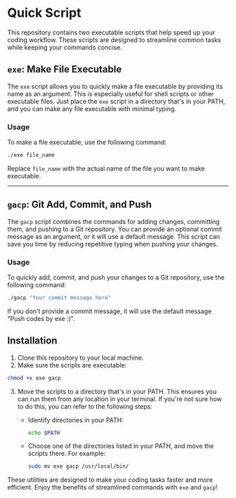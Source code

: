 # Quick Script

This repository contains two executable scripts that help speed up your coding workflow. These scripts are designed to streamline common tasks while keeping your commands concise.

## `exe`: Make File Executable

The `exe` script allows you to quickly make a file executable by providing its name as an argument. This is especially useful for shell scripts or other executable files. Just place the `exe` script in a directory that's in your PATH, and you can make any file executable with minimal typing.

### Usage

To make a file executable, use the following command:

```bash
./exe file_name
```

Replace `file_name` with the actual name of the file you want to make executable.

--------

## `gacp`: Git Add, Commit, and Push

The `gacp` script combines the commands for adding changes, committing them, and pushing to a Git repository. You can provide an optional commit message as an argument, or it will use a default message. This script can save you time by reducing repetitive typing when pushing your changes.

### Usage

To quickly add, commit, and push your changes to a Git repository, use the following command:

```bash
./gacp "Your commit message here"
```

If you don't provide a commit message, it will use the default message "Push codes by exe :)".

## Installation

1. Clone this repository to your local machine.
2. Make sure the scripts are executable:

```bash
chmod +x exe gacp
```

3. Move the scripts to a directory that's in your PATH. This ensures you can run them from any location in your terminal. If you're not sure how to do this, you can refer to the following steps:

   - Identify directories in your PATH:
     ```bash
     echo $PATH
     ```
   - Choose one of the directories listed in your PATH, and move the scripts there. For example:
     ```bash
     sudo mv exe gacp /usr/local/bin/
     ```

These utilities are designed to make your coding tasks faster and more efficient. Enjoy the benefits of streamlined commands with `exe` and `gacp`!
